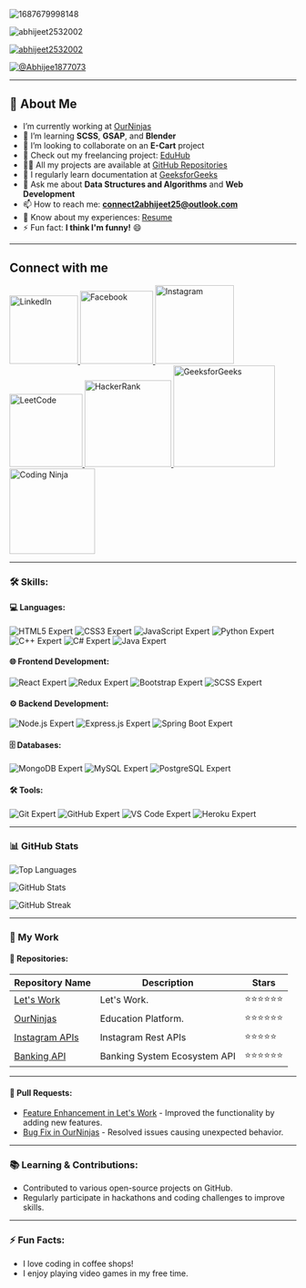 ![1687679998148](https://github.com/user-attachments/assets/2655cff8-ef68-42bb-aed5-8f0e6c17843f)

<p align="left">
  <img src="https://komarev.com/ghpvc/?username=abhijeet2532002&label=Profile%20views&color=0e75b6&style=flat" alt="abhijeet2532002" />
</p>

<p align="left">
  <a href="https://github.com/ryo-ma/github-profile-trophy">
    <img src="https://github-profile-trophy.vercel.app/?username=abhijeet2532002" alt="abhijeet2532002" />
  </a>
</p>

<p align="left">
  <a href="https://x.com/Abhijee1877073" target="blank">
    <img src="https://img.shields.io/twitter/follow/Abhijee1877073?logo=twitter&style=for-the-badge" alt="@Abhijee1877073" />
  </a>
</p>

---

## 🔭 About Me
- I’m currently working at [OurNinjas](https://ninjasteam.vercel.app/)
- 🌱 I’m learning **SCSS**, **GSAP**, and **Blender**
- 👯 I’m looking to collaborate on an **E-Cart** project
- 🤝 Check out my freelancing project: [EduHub](https://github.com/abhijeet2532002/EduHub)
- 👨‍💻 All my projects are available at [GitHub Repositories](https://github.com/abhijeet2532002/?tab=repositories)
- 📝 I regularly learn documentation at [GeeksforGeeks](https://www.geeksforgeeks.org/)
- 💬 Ask me about **Data Structures and Algorithms** and **Web Development**
- 📫 How to reach me: **connect2abhijeet25@outlook.com**
- 📄 Know about my experiences: [Resume](https://drive.google.com/file/d/1vLwC0Xg-aUQeDY12zpiwlP8_h995xk4Q/view?usp=drive_link)
- ⚡ Fun fact: **I think I'm funny!** 😄

---


## Connect with me
<p align="left">
  <a href="https://www.linkedin.com/in/java-abhijeet/">
    <img src="https://img.shields.io/badge/LinkedIn-blue?style=flat-square&logo=linkedin&logoColor=white" alt="LinkedIn" width="120"/>
  </a>
  <a href="https://www.facebook.com/profile.php?id=100035690567591">
      <img src="https://img.shields.io/badge/Facebook-blue?style=flat-square&logo=facebook&logoColor=white" alt="Facebook" width="128"/>
  </a>
  <a href="https://www.instagram.com/abhijeet2532002/">
      <img src="https://img.shields.io/badge/Instagram-E4405F?style=flat-square&logo=instagram&logoColor=white" alt="Instagram" width="138"/>
  </a>
  <a href="https://leetcode.com/u/abhijeetkumar2532002/">
      <img src="https://img.shields.io/badge/LeetCode-FFA116?style=flat-square&logo=leetcode&logoColor=black" alt="LeetCode" width="128"/>
  </a>
  <a href="https://www.hackerrank.com/profile/abhijeetkumar251">
      <img src="https://img.shields.io/badge/HackerRank-2EC866?style=flat-square&logo=hackerrank&logoColor=white" alt="HackerRank" width="152"/>
  </a>
  <a href="https://www.geeksforgeeks.org/user/abhijeetkumar2532002/">
      <img src="https://img.shields.io/badge/GeeksforGeeks-0F9D58?style=flat-square&logo=geeksforgeeks&logoColor=white" alt="GeeksforGeeks" width="178"/>
  </a>
  <a href="https://www.codingninjas.com/">
    <img src="https://img.shields.io/badge/Coding%20Ninja-F57C00?style=flat-square&logo=codingninjas&logoColor=white" alt="Coding Ninja" width="150"/>
  </a>
</p>

---

### 🛠️ Skills:
#### 💻 Languages:
<p align="left">
  <img src="https://img.shields.io/badge/HTML5-Expert-orange" alt="HTML5 Expert" />
  <img src="https://img.shields.io/badge/CSS3-Expert-orange" alt="CSS3 Expert" />
  <img src="https://img.shields.io/badge/JavaScript-Expert-orange" alt="JavaScript Expert" />
  <img src="https://img.shields.io/badge/Python-Expert-orange" alt="Python Expert" />
  <img src="https://img.shields.io/badge/C++-Expert-orange" alt="C++ Expert" />
  <img src="https://img.shields.io/badge/C%23-Expert-orange" alt="C# Expert" />
  <img src="https://img.shields.io/badge/Java-Expert-orange" alt="Java Expert" />
</p>

#### 🌐 Frontend Development:
<p align="left">
  <img src="https://img.shields.io/badge/React-Expert-orange" alt="React Expert" />
  <img src="https://img.shields.io/badge/Redux-Expert-orange" alt="Redux Expert" />
  <img src="https://img.shields.io/badge/Bootstrap-Expert-orange" alt="Bootstrap Expert" />
  <img src="https://img.shields.io/badge/SCSS-Expert-orange" alt="SCSS Expert" />
</p>

#### ⚙️ Backend Development:
<p align="left">
  <img src="https://img.shields.io/badge/Node.js-Expert-orange" alt="Node.js Expert" />
  <img src="https://img.shields.io/badge/Express.js-Expert-orange" alt="Express.js Expert" />
  <img src="https://img.shields.io/badge/Spring Boot-Expert-orange" alt="Spring Boot Expert" />
</p>

#### 🗄️ Databases:
<p align="left">
  <img src="https://img.shields.io/badge/MongoDB-Expert-orange" alt="MongoDB Expert" />
  <img src="https://img.shields.io/badge/MySQL-Expert-orange" alt="MySQL Expert" />
  <img src="https://img.shields.io/badge/PostgreSQL-Expert-orange" alt="PostgreSQL Expert" />
</p>

#### 🛠️ Tools:
<p align="left">
  <img src="https://img.shields.io/badge/Git-Expert-orange" alt="Git Expert"  />
  <img src="https://img.shields.io/badge/GitHub-Expert-orange" alt="GitHub Expert"  />
  <img src="https://img.shields.io/badge/VS Code-Expert-orange" alt="VS Code Expert"  />
  <img src="https://img.shields.io/badge/Heroku-Expert-orange" alt="Heroku Expert"  />
</p>

---

### 📊 GitHub Stats
<p align="left">
  <img src="https://github-readme-stats.vercel.app/api/top-langs?username=abhijeet2532002&show_icons=true&locale=en&layout=compact&theme=radical" alt="Top Languages" />
&nbsp;</p>

<p><img align="center" src="https://github-readme-stats.vercel.app/api?username=abhijeet2532002&show_icons=true&locale=en&theme=radical" alt="GitHub Stats" /></p>

<p>
  <img align="center" src="https://github-readme-streak-stats.herokuapp.com/?user=abhijeet2532002&theme=radical" alt="GitHub Streak" />
</p>

---

### 📝 My Work
#### 🚀 Repositories:
| Repository Name             | Description                                  | Stars |
|-----------------------------|----------------------------------------------|-------|
| [Let's Work](https://github.com/RaunakShrivastwa/letsWork/tree/abhi) | Let's Work.| ⭐️⭐️⭐️⭐️⭐️⭐️ |
| [OurNinjas](https://github.com/RaunakShrivastwa/ninjasteam/tree/abhi) | Education Platform.| ⭐️⭐️⭐️⭐️⭐️⭐️ |
| [Instagram APIs](https://github.com/abhijeet2532002/Social-media-API) | Instagram Rest APIs| ⭐️⭐️⭐️⭐️⭐ |
| [Banking API](https://github.com/abhijeet2532002/Banking-System) | Banking System Ecosystem API | ⭐️⭐️⭐️⭐️⭐️⭐️ |

---

#### 🔄 Pull Requests:
- [Feature Enhancement in Let's Work](https://github.com/RaunakShrivastwa/letsWork/commits/shubham) - Improved the functionality by adding new features.
- [Bug Fix in OurNinjas](https://github.com/RaunakShrivastwa/ninjasteam/commits/dev/) - Resolved issues causing unexpected behavior.

---

### 📚 Learning & Contributions:
- Contributed to various open-source projects on GitHub.
- Regularly participate in hackathons and coding challenges to improve skills.

---

### ⚡ Fun Facts:
- I love coding in coffee shops!
- I enjoy playing video games in my free time.
